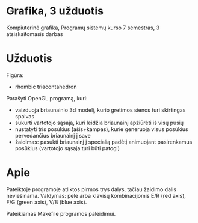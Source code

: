 Grafika, 3 užduotis
===================

Kompiuterinė grafika, Programų sistemų kurso 7 semestras, 3 atsiskaitomasis darbas

Užduotis
========

Figūra:
- rhombic triacontahedron

Parašyti OpenGL  programą, kuri:
- vaizduoja briaunainio 3d modelį, kurio gretimos sienos turi skirtingas spalvas
- sukurti vartotojo sąsają, kuri leidžia briaunainį apžiūrėti iš visų pusių
- nustatyti tris posūkius (ašis+kampas), kurie generuoja visus posūkius pervedančius briaunainį į save
- žaidimas: pasukti briaunainį į specialią padėtį animuojant pasirenkamus posūkius (vartotojo sąsaja turi būti patogi)

Apie
====

Pateiktoje programoje atliktos pirmos trys dalys, tačiau žaidimo dalis neviešinama.
Valdymas: pele arba klavišų kombinacijomis E/R (red axis), F/G (green axis), V/B (blue axis).

Pateikiamas Makefile programos paleidimui.

